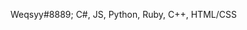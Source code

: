 Weqsyy#8889; C#, JS, Python, Ruby, C++, HTML/CSS
<!---
thatsweqsyy/thatsweqsyy is a ✨ special ✨ repository because its `README.md` (this file) appears on your GitHub profile.
You can click the Preview link to take a look at your changes.
--->
